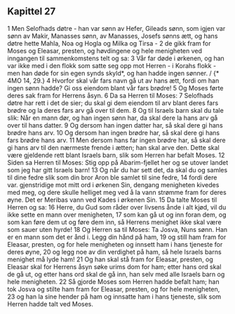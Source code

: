 ## Kapittel 27

1 Men Selofhads døtre - han var sønn av Hefer, Gileads sønn, som igjen var sønn av Makir, Manasses sønn, av Manasses, Josefs sønns ætt, og hans døtre hette Mahla, Noa og Hogla og Milka og Tirsa -
2 de gikk fram for Moses og Eleasar, presten, og høvdingene og hele menigheten ved inngangen til sammenkomstens telt og sa:
3 Vår far døde i ørkenen, og han var ikke med i den flokk som satte seg opp mot Herren - i Korahs flokk - men han døde for sin egen synds skyld*, og han hadde ingen sønner. / {* 4MO 14, 29.}
4 Hvorfor skal vår fars navn gå ut av hans ætt, fordi om han ingen sønn hadde? Gi oss eiendom blant vår fars brødre!
5 Og Moses førte deres sak fram for Herrens åsyn.
6 Da sa Herren til Moses:
7 Selofhads døtre har rett i det de sier; du skal gi dem eiendom til arv blant deres fars brødre og la deres fars arv gå over til dem.
8 Og til Israels barn skal du tale slik: Når en mann dør, og han ingen sønn har, da skal dere la hans arv gå over til hans datter.
9 Og dersom han ingen datter har, så skal dere gi hans brødre hans arv.
10 Og dersom han ingen brødre har, så skal dere gi hans fars brødre hans arv.
11 Men dersom hans far ingen brødre har, så skal dere gi hans arv til den nærmeste frende i ætten; han skal arve den. Dette skal være gjeldende rett blant Israels barn, slik som Herren har befalt Moses.
12 Siden sa Herren til Moses: Stig opp på Abarim-fjellet her og se utover landet som jeg har gitt Israels barn!
13 Og når du har sett det, da skal du og samles til dine fedre slik som din bror Aron ble samlet til sine fedre,
14 fordi dere var. gjenstridige mot mitt ord i ørkenen Sin, dengang menigheten kivedes med meg, og dere skulle helliget meg ved å la vann strømme fram for deres øyne. Det er Meribas vann ved Kades i ørkenen Sin.
15 Da talte Moses til Herren og sa:
16 Herre, du Gud som råder over livsens ånde i alt kjød, vil du ikke sette en mann over menigheten,
17 som kan gå ut og inn foran dem, og som kan føre dem ut og føre dem inn, så Herrens menighet ikke skal være som sauer uten hyrde!
18 Og Herren sa til Moses: Ta Josva, Nuns sønn. Han er en mann som det er ånd i. Legg din hånd på ham,
19 og still ham fram for Eleasar, presten, og for hele menigheten og innsett ham i hans tjeneste for deres øyne,
20 og legg noe av din verdighet på ham, så hele Israels barns menighet må lyde ham!
21 Og han skal stå fram for Eleasar, presten, og Eleasar skal for Herrens åsyn søke urims dom for ham; etter hans ord skal de gå ut, og etter hans ord skal de gå inn, han selv med alle Israels barn og hele menigheten.
22 Så gjorde Moses som Herren hadde befalt ham; han tok Josva og stilte ham fram for Eleasar, presten, og for hele menigheten,
23 og han la sine hender på ham og innsatte ham i hans tjeneste, slik som Herren hadde talt ved Moses.
